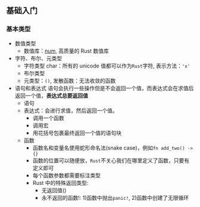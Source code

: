 ## 基础入门

### 基本类型

- 数值类型
  - 数值库：[num](https://crates.io/crates/num), 高质量的 Rust 数值库
- 字符、布尔、元类型
  - 字符类型 char：所有的 unicode 值都可以作为`Rust`字符, 表示方法：`'x'`
  - 布尔类型
  - 元类型：`()`, 发散函数：无法收敛的函数
- 语句和表达式
  语句会执行一些操作但是不会返回一个值，而表达式会在求值后返回一个值，**表达式总要返回值**
  - 语句
  - 表达式：会进行求值，然后返回一个值。
    - 调用一个函数
    - 调用宏
    - 用花括号包裹最终返回一个值的语句块
  - 函数
    - 函数名和变量名使用蛇形命名法(snake case)，例如`fn add_two() -> {}`
    - 函数的位置可以随便放，`Rust`不关心我们在哪里定义了函数，只要有定义即可
    - 每个函数参数都需要标注类型
    - Rust 中的特殊返回类型:
      - 无返回值()
      - 永不返回的函数!: 1)函数中抛出`panic!`, 2)函数中创建了无限循环

